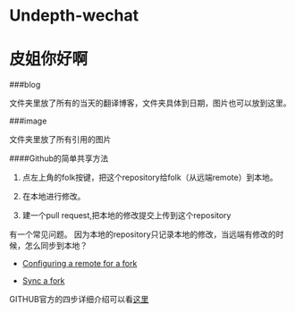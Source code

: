 # Undepth-wechat

# 皮姐你好啊

###blog

文件夹里放了所有的当天的翻译博客，文件夹具体到日期，图片也可以放到这里。

###image

文件夹里放了所有引用的图片

####Github的简单共享方法

1. 点左上角的folk按键，把这个repository给folk（从远端remote）到本地。

2. 在本地进行修改。

3. 建一个pull request,把本地的修改提交上传到这个repository


有一个常见问题。
因为本地的repository只记录本地的修改，当远端有修改的时候，怎么同步到本地？


* [Configuring a remote for a fork](https://help.github.com/articles/configuring-a-remote-for-a-fork/)


* [Sync a fork](https://help.github.com/articles/syncing-a-fork/)

GITHUB官方的四步详细介绍可以看[这里](https://help.github.com/)
